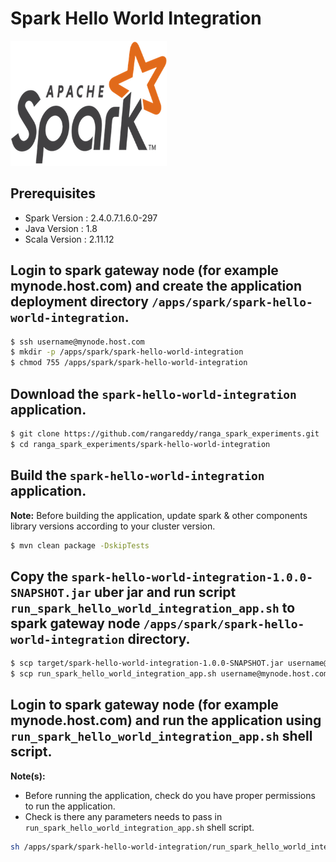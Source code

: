 # Spark Hello World Integration

<div>
        <img src="https://github.com/rangareddy/ranga-logos/blob/main/frameworks/spark/spark_logo.png?raw=true" height="200" width="250"/>
</div>


## Prerequisites

* Spark Version : 2.4.0.7.1.6.0-297
* Java Version : 1.8
* Scala Version : 2.11.12



## Login to spark gateway node (for example mynode.host.com) and create the application deployment directory `/apps/spark/spark-hello-world-integration`.
```sh
$ ssh username@mynode.host.com
$ mkdir -p /apps/spark/spark-hello-world-integration
$ chmod 755 /apps/spark/spark-hello-world-integration
```

## Download the `spark-hello-world-integration` application.
```sh
$ git clone https://github.com/rangareddy/ranga_spark_experiments.git
$ cd ranga_spark_experiments/spark-hello-world-integration
```

## Build the `spark-hello-world-integration` application.
**Note:** Before building the application, update spark & other components library versions according to your cluster version.
```sh
$ mvn clean package -DskipTests
```

## Copy the `spark-hello-world-integration-1.0.0-SNAPSHOT.jar` uber jar and run script `run_spark_hello_world_integration_app.sh` to spark gateway node `/apps/spark/spark-hello-world-integration` directory.
```sh
$ scp target/spark-hello-world-integration-1.0.0-SNAPSHOT.jar username@mynode.host.com:/apps/spark/spark-hello-world-integration
$ scp run_spark_hello_world_integration_app.sh username@mynode.host.com:/apps/spark/spark-hello-world-integration
```

## Login to spark gateway node (for example mynode.host.com) and run the application using `run_spark_hello_world_integration_app.sh` shell script.

**Note(s):**
* Before running the application, check do you have proper permissions to run the application.
* Check is there any parameters needs to pass in `run_spark_hello_world_integration_app.sh` shell script.

```sh
sh /apps/spark/spark-hello-world-integration/run_spark_hello_world_integration_app.sh
```